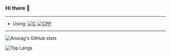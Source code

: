 ### Hi there 👋

---

- Using:
[![C](https://img.shields.io/badge/-C-00599C?style=flat-square&logo=C&logoColor=white)](https://github.com/Wh0rigin)
[![CPP](https://img.shields.io/badge/-C++-00599C?style=flat-square&logo=C%2B%2B&logoColor=white)](http://www.cplusplus.com/)

---

![Anurag's GitHub stats](https://github-readme-stats.vercel.app/api?username=Wh0rigin)

![Top Langs](https://github-readme-stats.vercel.app/api/top-langs/?username=Wh0rigin)





<!--
**Wh0rigin/Wh0rigin** is a ✨ _special_ ✨ repository because its `README.md` (this file) appears on your GitHub profile.

Here are some ideas to get you started:

- 🔭 I’m currently working on ...
- 🌱 I’m currently learning ...
- 👯 I’m looking to collaborate on ...
- 🤔 I’m looking for help with ...
- 💬 Ask me about ...
- 📫 How to reach me: ...
- 😄 Pronouns: ...
- ⚡ Fun fact: ...
-->
